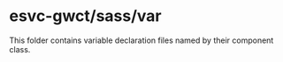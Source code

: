 # esvc-gwct/sass/var

This folder contains variable declaration files named by their component class.

